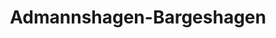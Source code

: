 ---
title: Admannshagen-Bargeshagen
url: /admannshagen-bargeshagen/
latitude: 54.111
longitude: 11.985
---